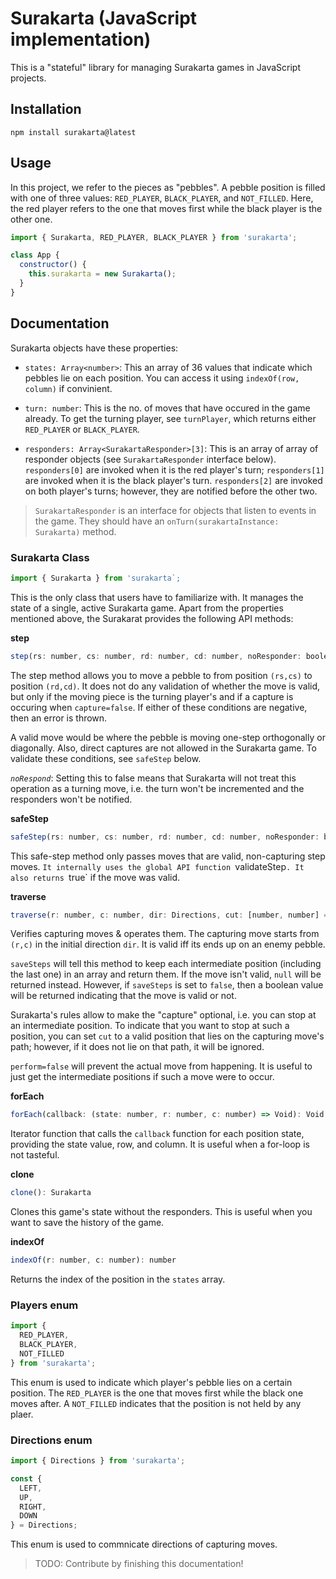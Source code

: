 # Surakarta (JavaScript implementation)

This is a "stateful" library for managing Surakarta games in JavaScript projects.

## Installation

```
npm install surakarta@latest
```

## Usage

In this project, we refer to the pieces as "pebbles". A pebble position is filled with one of three values: `RED_PLAYER`, `BLACK_PLAYER`, and `NOT_FILLED`. Here, the red player refers to the one that moves first while the black player is the other one.

```js
import { Surakarta, RED_PLAYER, BLACK_PLAYER } from 'surakarta';

class App {
  constructor() {
    this.surakarta = new Surakarta();
  }
}
```

## Documentation

Surakarta objects have these properties:

* `states: Array<number>`: This an array of 36 values that indicate which pebbles lie on each position. You can access it using `indexOf(row, column)` if convinient.

* `turn: number`: This is the no. of moves that have occured in the game already. To get the turning player, see `turnPlayer`, which returns either `RED_PLAYER` or `BLACK_PLAYER`.

* `responders: Array<SurakartaResponder>[3]`: This is an array of array of responder objects (see `SurakartaResponder` interface below). `responders[0]` are invoked when it is the red player's turn; `responders[1]` are invoked when it is the black player's turn. `responders[2]` are invoked on both player's turns; however, they are notified before the other two.

> `SurakartaResponder` is an interface for objects that listen to events in the game. They should have an `onTurn(surakartaInstance: Surakarta)` method.

### Surakarta Class

```js
import { Surakarta } from 'surakarta`;
```

This is the only class that users have to familiarize with. It manages the state of a single, active Surakarta game. Apart from the properties mentioned above, the Surakarat provides the following API methods:

**step**
```js
step(rs: number, cs: number, rd: number, cd: number, noResponder: boolean = false, capture: boolean = false): Void
```

The step method allows you to move a pebble to from position `(rs,cs)` to position `(rd,cd)`. It does not do any validation of whether the move is valid, but only if the moving piece is the turning player's and if a capture is occuring when `capture=false`. If either of these conditions are negative, then an error is thrown.

A valid move would be where the pebble is moving one-step orthogonally or diagonally. Also, direct captures are not allowed in the Surakarta game. To validate these conditions, see `safeStep` below.

_`noRespond`_: Setting this to false means that Surakarta will not treat this operation as a turning move, i.e. the turn won't be incremented and the responders won't be notified.

**safeStep**
```js
safeStep(rs: number, cs: number, rd: number, cd: number, noResponder: boolean): boolean
```

This safe-step method only passes moves that are valid, non-capturing step moves. `It internally uses the global API function `validateStep`. It also returns `true` if the move was valid.

**traverse**
```js
traverse(r: number, c: number, dir: Directions, cut: [number, number] = null, saveSteps: boolean = true, perform: boolean = true, noRespond: boolean = false): {boolean | Array<[number,number]> | null}
```

Verifies capturing moves & operates them. The capturing move starts from `(r,c)` in the initial direction `dir`. It is valid iff its ends up on an enemy pebble.

`saveSteps` will tell this method to keep each intermediate position (including the last one) in an array and return them. If the move isn't valid, `null` will be returned instead. However, if `saveSteps` is set to `false`, then a boolean value will be returned indicating that the move is valid or not.

Surakarta's rules allow to make the "capture" optional, i.e. you can stop at an intermediate position. To indicate that you want to stop at such a position, you can set `cut` to a valid position that lies on the capturing move's path; however, if it does not lie on that path, it will be ignored.

`perform=false` will prevent the actual move from happening. It is useful to just get the intermediate positions if such a move were to occur.

**forEach**
```js
forEach(callback: (state: number, r: number, c: number) => Void): Void
```

Iterator function that calls the `callback` function for each position state, providing the state value, row, and column. It is useful when a for-loop is not tasteful.

**clone**
```js
clone(): Surakarta
```

Clones this game's state without the responders. This is useful when you want to save the history of the game.

**indexOf**
```js
indexOf(r: number, c: number): number
```

Returns the index of the position in the `states` array.

### Players enum

```js
import {
  RED_PLAYER,
  BLACK_PLAYER,
  NOT_FILLED
} from 'surakarta';
```

This enum is used to indicate which player's pebble lies on a certain position. The `RED_PLAYER` is the one that moves first while the black one moves after. A `NOT_FILLED` indicates that the position is not held by any plaer.

### Directions enum

```js
import { Directions } from 'surakarta';

const {
  LEFT,
  UP,
  RIGHT,
  DOWN
} = Directions;
```

This enum is used to commnicate directions of capturing moves.

> TODO: Contribute by finishing this documentation!
>
